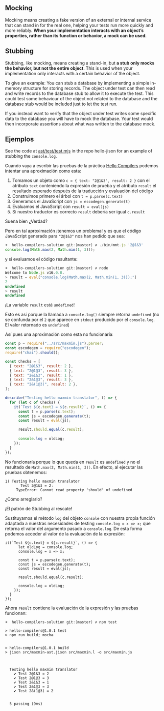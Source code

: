 ## Mocking 

Mocking means creating a fake version of an external or internal service that can stand in for the real one, helping your tests run more quickly and more reliably. **When your implementation interacts with an object’s properties, rather than its function or behavior, a mock can be used**.

## Stubbing 

Stubbing, like mocking, means creating a stand-in, but **a stub only mocks the behavior, but not the entire object**. This is used when your implementation only interacts with a certain behavior of the object.


To give an example: You can stub a database by implementing a simple in-memory structure for storing records. The object under test can then read and write records to the database stub to allow it to execute the test. This could test some behaviour of the object not related to the database and the database stub would be included just to let the test run.

If you instead want to verify that the object under test writes some specific data to the database you will have to mock the database. Your test would then incorporate assertions about what was written to the database mock.

## Ejemplos

See the code at [ast/test/test.mjs](https://github.com/ULL-ESIT-PL/hello-jison/blob/master/ast/test/test.mjs#L32-L39) in the repo hello-jison for an example of stubbing the `console.log`.

Cuando vaya a escribir las pruebas de la práctica [Hello Compilers](/practicas/hello-compiler.html#descripcion-de-la-tarea) podemos intentar una aproximación como esta:

1. Tomamos un objeto como `c = { text: "2@1&3", result: 2 }` con el atributo `text` conteniendo la expresión de prueba y el atributo `result` el resultado esperado después de la traducción y evaluación del código 
2. Construimos primero el árbol con `t = p.parse(c.text)`
3. Generamos el JavaScript con `js = escodegen.generate(t)`
4. Evaluamos el JavaScript con `result = eval(js)`
5. Si nuestro traductor es correcto `result` debería ser igual `c.result`

Suena bien ¿Verdad?

Pero en tal aproximación ¡tenemos un problema! y es que el código JavaScript generado para `"2@1&3"` nos han pedido que sea:

```js
➜  hello-compilers-solution git:(master) ✗ ./bin/mmt.js '2@1&3'
console.log(Math.max(2, Math.min(1, 3)));
```

y si evaluamos el código resultante:

```js
➜  hello-compilers-solution git:(master) ✗ node
Welcome to Node.js v16.0.0.
> result = eval("console.log(Math.max(2, Math.min(1, 3)));")
2
undefined
> result
undefined
```

¡La variable `result` está `undefined`! 

Esto es así porque la llamada a `console.log()` siempre retorna `undefined` (no se confunda por el `2` que aparece en `stdout` producido por el `console.log`. El valor retornado es `undefined`)

Así pues una aproximación como esta no funcionaría:

```js
const p = require("../src/maxmin.js").parser;
const escodegen = require("escodegen");
require("chai").should();

const Checks = [
  { text: "2@1&3", result: 2 },
  { text: "2@1@3", result: 3 },
  { text: "2&1&3", result: 1 },
  { text: "2&1@3", result: 3 },
  { text: "2&(1@3)", result: 2 },
];

describe("Testing hello maxmin translator", () => {
  for (let c of Checks) {
    it(`Test ${c.text} = ${c.result}`, () => {
      const t = p.parse(c.text);
      const js = escodegen.generate(t);
      const result = eval(js);

      result.should.equal(c.result);
      
      console.log = oldLog;
    });
  }
});
```

No funcionaría porque lo que queda en `result` es `undefined` y no el resultado de `Math.max(2, Math.min(1, 3))`.
En efecto, al ejecutar las pruebas obtenemos:

```
1) Testing hello maxmin translator
       Test 2@1&3 = 2:
     TypeError: Cannot read property 'should' of undefined
```

¿Cómo arreglarlo?

¡El patrón de Stubbing al rescate!

Sustituyamos el método `log` del objeto `console` con nuestra propia función adaptada a nuestras necesidades de  testing `console.log = x => x;` que retorna el valor del argumento pasado a `console.log`. De esta forma podemos acceder al valor de la evaluación de la expresión:

```js{2,3}
it(`Test ${c.text} = ${c.result}`, () => {
      let oldLog = console.log;
      console.log = x => x;

      const t = p.parse(c.text);
      const js = escodegen.generate(t);
      const result = eval(js);

      result.should.equal(c.result);
      
      console.log = oldLog;
    });
  }
});
```

Ahora `result` contiene la evaluación de la expresión y las pruebas funcionan:

```
➜  hello-compilers-solution git:(master) ✗ npm test

> hello-compilers@1.0.1 test
> npm run build; mocha


> hello-compilers@1.0.1 build
> jison src/maxmin-ast.jison src/maxmin.l -o src/maxmin.js



  Testing hello maxmin translator
    ✔ Test 2@1&3 = 2
    ✔ Test 2@1@3 = 3
    ✔ Test 2&1&3 = 1
    ✔ Test 2&1@3 = 3
    ✔ Test 2&(1@3) = 2


  5 passing (9ms)
  ```